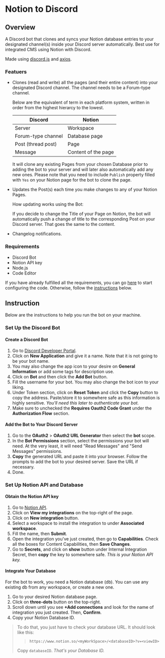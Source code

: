 # Notion to Discord

## Overview

A Discord bot that clones and syncs your Notion database entries to your designated channel(s) inside your Discord server automatically. Best use for integrated CMS using Notion with Discord.

Made using [discord.js](https://github.com/discordjs/discord.js) and [axios](https://github.com/axios/axios).

### Featuers
- Clones (read and write) all the pages (and their entire content) into your designated Discord channel. The channel needs to be a Forum-type channel.

    Below are the equivalent of term in each platform system, written in order from the highest hierarcy to the lowest.

    | Discord            | Notion              |
    | ------------------ | ------------------- |
    | Server             | Workspace           |
    | Forum-type channel | Database page       |
    | Post (thread post) | Page                |
    | Message            | Content of the page |

    It will clone any existing Pages from your chosen Database prior to adding the bot to your server and will later also automatically add any new ones. Please note that you need to include `Publish` property filled with `Yes` on your Notion page for the bot to clone the page.

- Updates the Post(s) each time you make changes to any of your Notion Pages.

    How updating works using the Bot: 

    If you decide to change the Title of your Page on Notion, the bot will automatically push a change of title to the corresponding Post on your Discord server. That goes the same to the content.

- Changelog notifications. 

### Requirements

- Discord Bot
- Notion API key
- Node.js
- Code Editor

If you have already fulfilled all the requirements, you can go [here](#) to start configuring the code. Otherwise, follow the [instructions](#instcution) below.

## Instruction

Below are the instructions to help you run the bot on your machine. 

### Set Up the Discord Bot

#### Create a Discord Bot

1. Go to [Discord Developer Portal](https://discord.com/developers/applications). 
2. Click on **New Application** and give it a name. Note that it is not going to be your bot name. 
3. You may also change the app icon to your desire on **General Information** or add some tags for description use. 
4. Click on **Bot** and then click the **Add Bot** button. 
5. Fill the username for your bot. You may also change the bot icon to your liking. 
6. Under Token section, click on **Reset Token** and click the **Copy** button to copy the address. Paste/store it to somewhere safe as this information is highly sensitive. *You'll need this later to authenticate your bot.* 
7. Make sure to unchecked the **Requires Oauth2 Code Grant** under the **Authorization Flow** section. 

#### Add the Bot to Your Discord Server

1. Go to the **OAuth2** > **OAuth2 URL Generator** then select the **bot** scope. 
2. In the **Bot Permissions** section, select the permissions your bot will need. At the very least, it will need "Read Messages" and "Send Messages" permissions. 
3. **Copy** the generated URL and paste it into your browser. Follow the prompts to add the bot to your desired server. Save the URL if necessary.
4. Done. 

### Set Up Notion API and Database

#### Obtain the Notion API key

1. Go to [Notion API](https://developers.notion.com/). 
2. Click on **View my integrations** on the top-right of the page. 
3. Click on **New integration** button. 
4. Select a workspace to install the integration to under **Associated workspace**. 
5. Fill the name, then **Submit**. 
6. Open the integration you've just created, then go to **Capabilities**. Check all the boxes for Content Capabilities, then **Save Changes**. 
7. Go to **Secrets**, and click on **show** button under Internal Integration Secret, then **copy** the key to somewhere safe. *This is your Notion API key.* 

#### Integrate Your Database

For the bot to work, you need a Notion database (db). You can use any existing db from any workspace, or create a new one. 

1. Go to your desired Notion database page.
2. Click on **three-dots** button on the top-right. 
3. Scroll down until you see **+Add connections** and look for the name of integration you just created. Then, **Confirm**.
4. Copy your Notion Database ID.

> To do that, you just have to check your database URL. It should look like this:
>
>> `https://www.notion.so/<myWorkSpace>/<databaseID>?v=<viewID>`
>
> Copy `databaseID`. *That's your Database ID.*  



